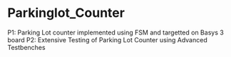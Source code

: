# Parkinglot_Counter

P1: Parking Lot counter implemented using FSM and targetted on Basys 3 board
P2: Extensive Testing of Parking Lot Counter using Advanced Testbenches
